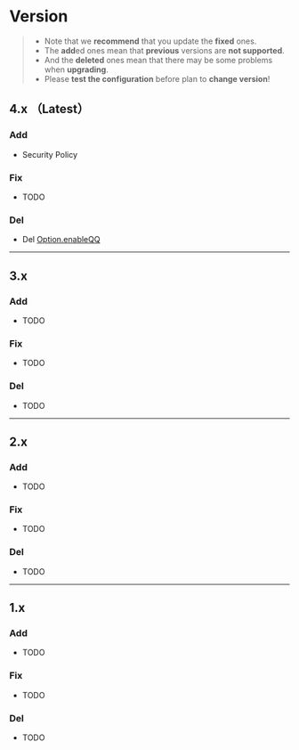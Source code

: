 # Version 

> + Note that we **recommend** that you update the **fixed** ones. 
> + The **add**ed ones mean that **previous** versions are **not supported**.
> + And the **deleted** ones mean that there may be some problems when **upgrading**. 
> + Please **test the configuration** before plan to **change version**!

## 4.x （Latest）

### Add

+ Security Policy

### Fix

+ TODO

### Del

+ Del [Option.enableQQ](https://minivaline.js.org/docs/en/#/Options?id=base-options)

---

## 3.x

### Add

+ TODO

### Fix

+ TODO

### Del

+ TODO

----

## 2.x

### Add

+ TODO

### Fix

+ TODO

### Del

+ TODO

----

## 1.x

### Add

+ TODO

### Fix

+ TODO

### Del

+ TODO